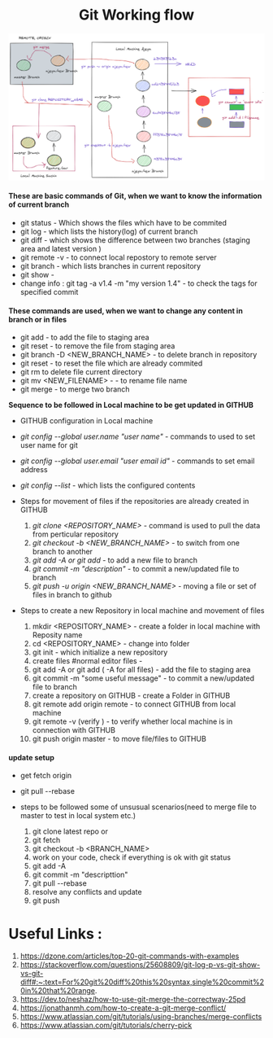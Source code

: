 <h1 align="center">Git Working flow</h1>

![git_working_flow](../images/git_workflow.png)

<h4>These are basic commands of Git, when we want to know the information of current branch</h4>

* git status - Which shows the files which have to be commited
* git log - which lists the history(log) of current branch 
* git diff - which shows the difference between two branches (staging area and latest version )
* git remote -v  - to connect local repostory to  remote server
* git branch -  which lists branches in current repository
* git show - 
* change info : git tag -a v1.4 -m "my version 1.4" - to check the tags for specified commit

<h4>These commands are used, when we want to change any content in branch or in files</h4>

* git add - to add the file to staging area 
* git reset - to remove the file from staging area
* git branch -D <NEW_BRANCH_NAME> - to delete branch in repository
* git reset <COMMIT ID> - to reset the file which are already commited
* git rm <FILENAME>  to delete file current directory
* git mv <FILENAME> <NEW_FILENAME> - - to rename file name
* git merge - to merge two branch 


**Sequence to be followed in Local machine to be get updated in GITHUB**

* GITHUB configuration in Local machine

* *git config --global user.name "user name"* - commands to used to set user name for git
* *git config --global user.email "user email id"* - commands to set email address
* *git config --list* - which lists the configured contents

* Steps for movement of files if the repositories are already created in GITHUB

  1. *git clone <REPOSITORY_NAME>* - command is used to pull the data from perticular repository
  2. *git checkout -b <NEW_BRANCH_NAME>* - to switch from one branch to another
  3. *git add -A or git add <FILENAME>* - to add a new file to branch
  4. *git commit -m "description"* - to commit a new/updated file to branch
  5. *git push -u origin <NEW_BRANCH_NAME>* - moving a file or set of files in branch to github

* Steps to create a new Repository in local machine and movement of files

  1. mkdir <REPOSITORY_NAME> - create a folder in local machine with Reposity name
  2. cd <REPOSITORY_NAME> - change into folder
  3. git init - which initialize a new repository
  4. create files #normal editor files - 
  5. git add -A or git add <FILENAME> ( -A for all files) - add the file to staging area
  6. git commit -m "some useful message" - to commit a new/updated file to branch
  7. create a repository on GITHUB - create a Folder in GITHUB
  8. git remote add origin remote <repository URL> - to connect GITHUB from local machine
  9. git remote -v (verify ) - to verify whether local machine is in connection with GITHUB
  10. git push origin master - to move file/files to GITHUB

<h4>update setup</h4>

* get fetch origin
* git pull --rebase

* steps to be followed some of unsusual scenarios(need to merge file to master to test in local system etc.)
  1. git clone latest repo
  or
  1. git fetch
  2. git checkout -b <BRANCH_NAME>
  3. work on your code, check if everything is ok with git status
  4. git add -A
  5. git commit -m "descripttion"
  6. git pull --rebase
  7. resolve any conflicts and update
  8. git push

Useful Links :
==============
1. https://dzone.com/articles/top-20-git-commands-with-examples
2. https://stackoverflow.com/questions/25608809/git-log-p-vs-git-show-vs-git-diff#:~:text=For%20git%20diff%20this%20syntax,single%20commit%20in%20that%20range. 
3. https://dev.to/neshaz/how-to-use-git-merge-the-correctway-25pd
4. https://jonathanmh.com/how-to-create-a-git-merge-conflict/
5. https://www.atlassian.com/git/tutorials/using-branches/merge-conflicts
6. https://www.atlassian.com/git/tutorials/cherry-pick
